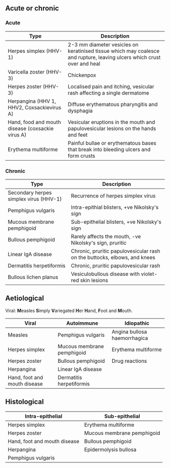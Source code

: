 ## Acute or chronic
### Acute
| Type                                             | Description                                                                                                             |
| ------------------------------------------------ | ----------------------------------------------------------------------------------------------------------------------- |
| Herpes simplex (HHV-1)                           | 2-3 mm diameter vesicles on keratinised tissue which may coalesce and rupture, leaving ulcers which crust over and heal |
| Varicella zoster (HHV-3)                         | Chickenpox                                                                                                              |
| Herpes zoster (HHV-3)                            | Localised pain and itching, vesicular rash affecting a single dermatome                                                 |
| Herpangina (HHV 1, HHV2, Coxsackievirus A)       | Diffuse erythematous pharyngitis and dysphagia                                                                          |
| Hand, food and mouth disease (coxsackie virus A) | Vesicular eruptions in the mouth and papulovesicular lesions on the hands and feet                                      |
| Erythema multiforme                              | Painful bullae or erythematous bases that break into bleeding ulcers and form crusts                                    |

### Chronic
| Type                                   | Description                                                               |
| -------------------------------------- | ------------------------------------------------------------------------- |
| Secondary herpes simplex virus (HHV-1) | Recurrence of herpes simplex virus                                        |
| Pemphigus vulgaris                     | Intra-epithial blisters, +ve Nikolsky's sign                              |
| Mucous membrane pemphigoid             | Sub-epithelial blisters, +ve Nikolsky's sign                              |
| Bullous pemphigoid                     | Rarely affects the mouth, -ve Nikolsky's sign, pruritic                   |
| Linear IgA disease                     | Chronic, pruritic papulovesicular rash on the buttocks, elbows, and knees |
| Dermatitis herpetiformis               | Chronic, pruritic papulovesicular rash                                    |
| Bullous lichen planus                  | Vesiculobullous disease with violet-red skin lesions                      |


## Aetiological

Viral: **M**easles **S**imply **V**ariegated **H**er **H**and, **F**oot and **M**outh.

| Viral                        | Autoimmune                 | Idiopathic                   |
| ---------------------------- | -------------------------- | ---------------------------- |
| Measles                      | Pemphigus vulgaris         | Angina bullosa haemorrhagica |
| Herpes simplex               | Mucous membrane pemphigoid | Erythema multiforme          |
| Herpes zoster                | Bullous pemphigoid         | Drug reactions               |
| Herpangina                   | Linear IgA disease         |                              |
| Hand, foot and mouth disease | Dermatitis herpetiformis   |                              |

## Histological
| Intra-epithelial             | Sub-epithelial             |
| ---------------------------- | -------------------------- |
| Herpes simplex               | Erythema multiforme        |
| Herpes zoster                | Mucous membrane pemphigoid |
| Hand, foot and mouth disease | Bullous pemphigoid         |
| Herpangina                   | Epidermolysis bullosa      |
| Pemphigus vulgaris           |                            |
